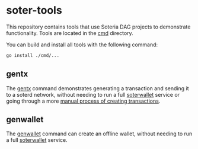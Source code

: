 soter-tools
===

This repository contains tools that use Soteria DAG projects to demonstrate functionality. Tools are located in the [cmd](cmd) directory.

You can build and install all tools with the following command:
```bash
go install ./cmd/...
```

## gentx

The [gentx](cmd/gentx/README.md) command demonstrates generating a transaction and sending it to a soterd network, without needing to run a full [soterwallet](https://github.com/soteria-dag/soterwallet) service or going through a more [manual process of creating transactions](http://www.righto.com/2014/02/bitcoins-hard-way-using-raw-bitcoin.html).


## genwallet

The [genwallet](cmd/genwallet/README.md) command can create an offline wallet, without needing to run a full [soterwallet](https://github.com/soteria-dag/soterwallet) service.